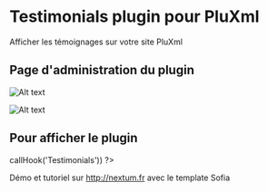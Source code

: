 Testimonials plugin pour PluXml
=========
Afficher les témoignages sur votre site PluXml




Page d'administration du plugin
--------------

![Alt text](http://nextum.fr/page1_testimonials.png)

![Alt text](http://nextum.fr/page2_testimonials.png)


Pour afficher le plugin
--------------

<?php eval($plxShow->callHook('Testimonials')) ?> 

Démo et tutoriel sur http://nextum.fr  avec le template Sofia



